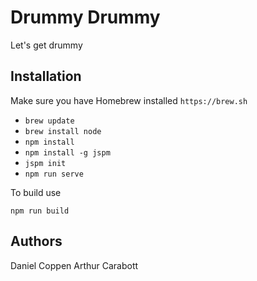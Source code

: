 # Drummy Drummy

Let's get drummy

## Installation

Make sure you have Homebrew installed `https://brew.sh`

- `brew update`
- `brew install node`
- `npm install`
- `npm install -g jspm`
- `jspm init`
- `npm run serve`

To build use

`npm run build`

## Authors

Daniel Coppen
Arthur Carabott
